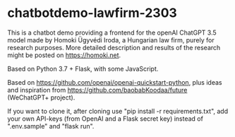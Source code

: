 # chatbotdemo-lawfirm-2303
This is a chatbot demo providing a frontend for the openAI ChatGPT 3.5 model made by Homoki Ügyvédi Iroda, a Hungarian law firm, purely for research purposes. More detailed description and results of the research might be posted on https://homoki.net.

Based on Python 3.7 + Flask, with some JavaScript.

Based on https://github.com/openai/openai-quickstart-python, plus ideas and inspiration from https://github.com/baobabKoodaa/future (WeChatGPT+ project).

If you want to clone it, after cloning use "pip install -r requirements.txt", add your own API-keys (from OpenAI and a Flask secret key) instead of ".env.sample" and "flask run".
